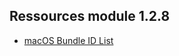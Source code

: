 ## Ressources module 1.2.8

* <a href="https://macbundleid.lemonproductions.ca/">macOS Bundle ID List</a>
